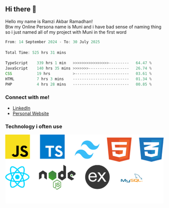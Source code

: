 ## Hi there 👋
Hello my name is Ramzi Akbar Ramadhan!\
Btw my Online Persona name is Muni and i have bad sense of naming thing so i just named all of my project with Muni in the first word
<!--START_SECTION:Muni-->

```Javascript
From: 14 September 2024 - To: 30 July 2025

Total Time: 525 hrs 31 mins

TypeScript    339 hrs 1 min   >>>>>>>>>>>>>>>>---------   64.47 %
JavaScript    140 hrs 35 mins >>>>>>>------------------   26.74 %
CSS           19 hrs          >------------------------   03.61 %
HTML          7 hrs 3 mins    -------------------------   01.34 %
PHP           4 hrs 28 mins   -------------------------   00.85 %
```

<!--END_SECTION:Muni-->
### Connect with me!
* [LinkedIn](https://www.linkedin.com/in/ramzi-akbar-ramadhan-b8b05a243/)
* [Personal Website](https://www.muniporto.my.id/)
### Technology i often use
![Technology List](assets/techlist.png)
